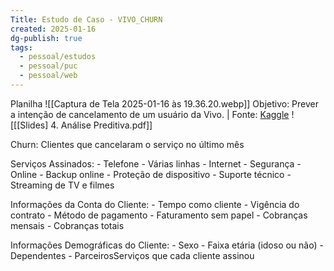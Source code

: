 ```yaml
---
Title: Estudo de Caso - VIVO_CHURN
created: 2025-01-16
dg-publish: true
tags:
  - pessoal/estudos
  - pessoal/puc
  - pessoal/web
---
```

Planilha
![[Captura de Tela 2025-01-16 às 19.36.20.webp]]
Objetivo: Prever a intenção de cancelamento de um usuário da Vivo. | Fonte: [Kaggle](https://www.kaggle.com/datasets/blastchar/telco-customer-churn?resource=download)
![[[Slides] 4. Análise Preditiva.pdf]]

Churn: Clientes que cancelaram o serviço no último mês

Serviços Assinados:
    - Telefone
    - Várias linhas
    - Internet
    - Segurança
    - Online
    - Backup online
    - Proteção de dispositivo
    - Suporte técnico
    - Streaming de TV e filmes

Informações da Conta do Cliente:
    - Tempo como cliente
    - Vigência do contrato
    - Método de pagamento
    - Faturamento sem papel
    - Cobranças mensais
    - Cobranças totais

Informações Demográficas do Cliente:
    - Sexo
    - Faixa etária (idoso ou não)
    - Dependentes
    - ParceirosServiços que cada cliente assinou

